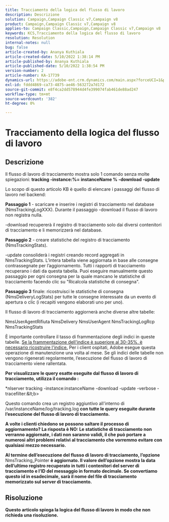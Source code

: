 ```yaml
---
title: Tracciamento della logica del flusso di lavoro
description: Descrizione
solution: Campaign,Campaign Classic v7,Campaign v8
product: Campaign,Campaign Classic v7,Campaign v8
applies-to: Campaign Classic,Campaign,Campaign Classic v7,Campaign v8
keywords: KCS,Tracciamento della logica del flusso di lavoro
resolution: Resolution
internal-notes: null
bug: false
article-created-by: Ananya Kuthiala
article-created-date: 5/10/2022 1:38:14 PM
article-published-by: Ananya Kuthiala
article-published-date: 5/10/2022 1:38:54 PM
version-number: 2
article-number: KA-17739
dynamics-url: https://adobe-ent.crm.dynamics.com/main.aspx?forceUCI=1&pagetype=entityrecord&etn=knowledgearticle&id=b1655370-66d0-ec11-a7b5-0022480a8e40
exl-id: fddd4869-ca73-4875-ae46-563272a7d172
source-git-commit: e8f4ca2dd578944d4fe399074fab461de88ad247
workflow-type: tm+mt
source-wordcount: '382'
ht-degree: 0%

---
```


# Tracciamento della logica del flusso di lavoro

## Descrizione


Il flusso di lavoro di tracciamento mostra solo 1 comando senza molte spiegazioni: <b>tracking -instance:%= instanceName % -download -update</b>



Lo scopo di questo articolo KB è quello di elencare i passaggi del flusso di lavoro nel backend:

<b>Passaggio 1</b> - scaricare e inserire i registri di tracciamento nel database (NmsTrackingLogXXX). Durante il passaggio -download il flusso di lavoro non registra nulla.

-download recupererà il registro di tracciamento solo dai diversi contenitori di tracciamento e li memorizzerà nel database.

<b>Passaggio 2</b> - creare statistiche del registro di tracciamento (NmsTrackingStats).

-update consoliderà i registri creando record aggregati in NmsTrackingStats. L’intera tabella viene aggiornata in base alle consegne contrassegnate per l’aggiornamento. Tutti i rapporti di tracciamento recuperano i dati da questa tabella. Puoi eseguire manualmente questo passaggio per ogni consegna per la quale mancano le statistiche di tracciamento facendo clic su &quot;Ricalcola statistiche di consegna&quot;.

<b>Passaggio 3</b> finale: ricostruisci le statistiche di consegna (NmsDeliveryLogStats) per tutte le consegne interessate da un evento di apertura o clic (i recapiti vengono elaborati uno per uno).

Il flusso di lavoro di tracciamento aggiornerà anche diverse altre tabelle:

NmsUserAgentRifiuta NmsDelivery NmsUserAgent NmsTrackingLogRcp NmsTrackingStats

È importante controllare il tasso di frammentazione degli indici in queste tabelle. <u>Se la frammentazione dell&#39;indice è superiore al 30-35%, è necessario ricostruire l&#39;indice.</u> Per i client ospitati, Adobe esegue questa operazione di manutenzione una volta al mese. Se gli indici delle tabelle non vengono rigenerati regolarmente, l’esecuzione del flusso di lavoro di tracciamento viene rallentata.

<b>Per visualizzare le query esatte eseguite dal flusso di lavoro di tracciamento, utilizza il comando :</b>

*nlserver tracking -instance:instanceName -download -update -verbose -tracefilter:\&lt;b>

Questo comando crea un registro aggiuntivo all&#39;interno di </b>/var/instanceName/log/tracking.log <b>con tutte le query eseguite durante l’esecuzione del flusso di lavoro di tracciamento.

A volte i clienti chiedono se possono saltare il processo di aggiornamento? La risposta è NO: Le statistiche di tracciamento non verranno aggiornate, i dati non saranno validi, il che può portare a numerosi altri problemi relativi al tracciamento che vorremmo evitare con qualsiasi mezzo necessario.

Al termine dell’esecuzione del flusso di lavoro di tracciamento, l’opzione </b>NmsTracking_Pointer <b>è aggiornato. Il valore dell’opzione mostra la data dell’ultimo registro recuperato in tutti i contenitori del server di tracciamento e l’ID del messaggio in formato decimale. Se convertiamo questo id in esadecimale, sarà il nome del file di tracciamento memorizzato sul server di tracciamento.


## Risoluzione


Questo articolo spiega la logica del flusso di lavoro in modo che non richieda una risoluzione.
